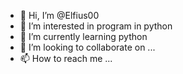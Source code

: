 - 👋 Hi, I’m @Elfius00
- 👀 I’m interested in program in python
- 🌱 I’m currently learning python
- 💞️ I’m looking to collaborate on ...
- 📫 How to reach me ...

<!---
Elfius00/Elfius00 is a ✨ special ✨ repository because its `README.md` (this file) appears on your GitHub profile.
You can click the Preview link to take a look at your changes.
--->
